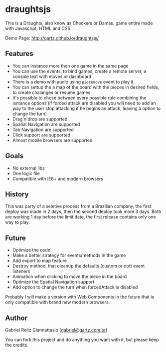 draughtsjs
==========

This is a Draughts, also know as Checkers or Damas, game entire made with Javascript, HTML and CSS.

Demo Page: http://gartz.github.io/draughtsjs/

Features
--------

 - You can instance more then one game in the same page
 - You can use the events, to bind games, create a remote server, a console text with moves or dashboard
 - There is a demo with audio using `piecemove` event to play it.
 - You can settup the a map of the board with the pieces in desired fields, to create chalanges or resume games
 - It's possible to chose between every possible rule combining the isntance options (if forced attack are disabled you will need to add an way to the user stop attacking if he begins an attack, leaving a option to change the turn)
 - Drag'n'drop are supported
 - Spatial Navigation are supported
 - Tab Navigation are supported
 - Click support are supported
 - Almost mobile browsers are supported

Goals
-----

 - No external libs
 - One logic file
 - Compatible with IE8+ and modern browsers

History
-------

This was party of a seletive process from a Brazilian company, the first deploy was made in 2 days, then 
the second deploy took more 3 days. Both are working 1 day before the limit date, the first release contains only one way to play.

Future
------

 - Optimize the code
 - Make a better strategy for events/methods in the game
 - Add export to map feature
 - Destroy method, that cleanup the defaults (custom or not) event listeners
 - Animation when clicking to move the piece in the board
 - Optimize the Spatial Navigation support
 - Add option to change the turn when forcedAttack is disabled

Probably I will make a version with Web Components in the future that is only compatible with brand new 
modern browsers.

Author
------

Gabriel Reitz Giannattasio (gabriel@gartz.com.br)

You can fork this project and do anything you want with it, but please keep the credits.
